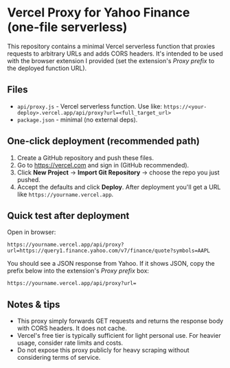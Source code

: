 
# Vercel Proxy for Yahoo Finance (one-file serverless)

This repository contains a minimal Vercel serverless function that proxies requests to arbitrary URLs and adds CORS headers.
It's intended to be used with the browser extension I provided (set the extension's *Proxy prefix* to the deployed function URL).

## Files
- `api/proxy.js` - Vercel serverless function. Use like: `https://<your-deploy>.vercel.app/api/proxy?url=<full_target_url>`
- `package.json` - minimal (no external deps).

## One-click deployment (recommended path)
1. Create a GitHub repository and push these files.
2. Go to https://vercel.com and sign in (GitHub recommended).
3. Click **New Project** → **Import Git Repository** → choose the repo you just pushed.
4. Accept the defaults and click **Deploy**. After deployment you'll get a URL like `https://yourname.vercel.app`.

## Quick test after deployment
Open in browser:
```
https://yourname.vercel.app/api/proxy?url=https://query1.finance.yahoo.com/v7/finance/quote?symbols=AAPL
```
You should see a JSON response from Yahoo. If it shows JSON, copy the prefix below into the extension's *Proxy prefix* box:
```
https://yourname.vercel.app/api/proxy?url=
```

## Notes & tips
- This proxy simply forwards GET requests and returns the response body with CORS headers. It does not cache.
- Vercel's free tier is typically sufficient for light personal use. For heavier usage, consider rate limits and costs.
- Do not expose this proxy publicly for heavy scraping without considering terms of service.
